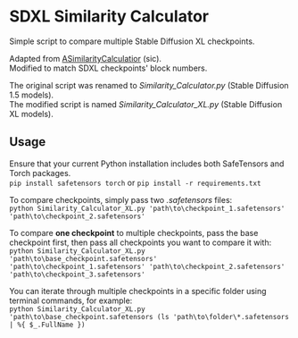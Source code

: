 # SDXL Similarity Calculator
Simple script to compare multiple Stable Diffusion XL checkpoints.

Adapted from [ASimilarityCalculatior](https://huggingface.co/JosephusCheung/ASimilarityCalculatior) (sic).\
Modified to match SDXL checkpoints' block numbers.

The original script was renamed to _Similarity_Calculator.py_ (Stable Diffusion 1.5 models).\
The modified script is named _Similarity_Calculator_XL.py_ (Stable Diffusion XL models).

## Usage

Ensure that your current Python installation includes both SafeTensors and Torch packages.\
`pip install safetensors torch`  or  `pip install -r requirements.txt`

To compare checkpoints, simply pass two _.safetensors_ files:\
`python Similarity_Calculator_XL.py 'path\to\checkpoint_1.safetensors' 'path\to\checkpoint_2.safetensors'`

To compare __one checkpoint__ to multiple checkpoints, pass the base checkpoint first, then pass all checkpoints you want to compare it with:\
`python Similarity_Calculator_XL.py 'path\to\base_checkpoint.safetensors' 'path\to\checkpoint_1.safetensors' 'path\to\checkpoint_2.safetensors' 'path\to\checkpoint_3.safetensors'`

You can iterate through multiple checkpoints in a specific folder using terminal commands, for example:\
`python Similarity_Calculator_XL.py 'path\to\base_checkpoint.safetensors (ls 'path\to\folder\*.safetensors | %{ $_.FullName })`

